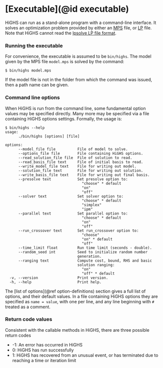 # [Executable](@id executable)

HiGHS can run as a stand-alone program with a command-line
interface. It solves an optimization problem provided by either an
[MPS](https://docs.gurobi.com/projects/optimizer/en/current/reference/fileformats/modelformats.html#mps-format)
file, or
[LP](https://docs.gurobi.com/projects/optimizer/en/current/reference/fileformats/modelformats.html#lp-format)
file. Note that HiGHS cannot read the [lpsolve LP file
format](https://lpsolve.sourceforge.net/5.5/lp-format.htm).

### Running the executable

For convenience, the executable is assumed to be `bin/highs`.
The model given by the MPS file `model.mps` is solved by the command:

```shell
$ bin/highs model.mps
```

If the model file is not in the folder from which the command was issued, then a
path name can be given.

### Command line options

When HiGHS is run from the command line, some fundamental option
values may be specified directly. Many more may be specified via a
file containing HiGHS options settings. Formally, the usage is:

```shell
$ bin/highs --help
usage:
      ./bin/highs [options] [file]

options:
      --model_file file          File of model to solve.
      --options_file file        File containing HiGHS options.
      --read_solution_file file  File of solution to read.
      --read_basis_file text     File of initial basis to read. 
      --write_model_file text    File for writing out model.
      --solution_file text       File for writing out solution.
      --write_basis_file text    File for writing out final basis.
      --presolve text            Set presolve option to:
                                   "choose" * default 
                                   "on"
                                   "off"
      --solver text              Set solver option to: 
                                   "choose" * default 
                                   "simplex"
                                   "ipm" 
      --parallel text            Set parallel option to: 
                                   "choose" * default 
                                   "on" 
                                   "off" 
      --run_crossover text       Set run_crossover option to: 
                                   "choose" 
                                   "on" * default 
                                   "off" 
      --time_limit float         Run time limit (seconds - double).
      --random_seed int          Seed to initialize random number 
                                 generation.
      --ranging text             Compute cost, bound, RHS and basic 
                                 solution ranging:
                                   "on" 
                                   "off" * default 
  -v, --version                  Print version.
  -h, --help                     Print help.
```

The [list of options](@ref option-definitions) section gives a full
list of options, and their default values. In a file containing HiGHS
options they are specified as `name = value`, with one per line, and
any line beginning with `#` treated as a comment.

### Return code values

Consistent with the callable methods in HiGHS, there are three possible return codes

 * -1: An error has occurred in HiGHS
 * 0: HiGHS has run successfully
 * 1: HiGHS has recovered from an unusual event, or has terminated due to reaching a time or iteration limit
